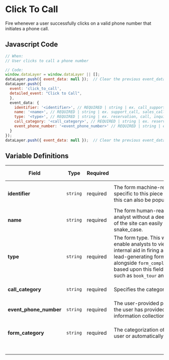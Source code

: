 
# Click To Call

Fire whenever a user successfully clicks on a valid phone number that initiates a phone call.

## Javascript Code

```js
// When:
// User clicks to call a phone number

// Code:
window.dataLayer = window.dataLayer || [];
dataLayer.push({ event_data: null });  // Clear the previous event_data and user_data objects.
dataLayer.push({
  event: 'click_to_call',
  detailed_event: "Click to Call",
  },
  event_data: {
    identifier: '<identifier>', // REQUIRED | string | ex. call_support, call_sales, call_inquiry, call_book_tour, call_pricing_availability
    name: '<name>', // REQUIRED | string | ex. support_call, sales_call, inquiry_call, book_tour_call, pricing_availability_call
    type: '<type>', // REQUIRED | string | ex. reservation, call, inquiry, support, book_tour, lead_generation
    call_category: '<call_category>', // REQUIRED | string | ex. reservations, support, sales, inquiry, family, resident, book_tour
    event_phone_number: '<event_phone_number>' // REQUIRED | string | ex. 888-777-7777
  }
});
dataLayer.push({ event_data: null });  // Clear the previous event_data and user_data objects.
```

## Variable Definitions

|Field|Type|Required|Description|Example|Maximum Length|
| --- | --- | --- | --- | --- | --- |
|**identifier**|`string`|required|The form machine-readable name. This should be a unique value specific to this piece of content, if one exists. If one does not exist, this can also be populated with the same value as the <name>.|`call_support`, `call_sales`, `call_inquiry`, `call_book_tour`, `call_pricing_availability`|`100`|
|**name**|`string`|required|The form human-readable name. This should be something that an analyst without a deep knowledge of the technical implementation of the site can easily identify the form with. It should be lowercase snake_case.|`support_call`, `sales_call`, `inquiry_call`, `book_tour_call`, `pricing_availability_call`|`100`|
|**type**|`string`|required|The form type. This will act as a filtering mechanism in reporting to enable analysts to view form drop off funnels. It can also act as an internal aid in firing additional events if necessary. For instance, lead-generating forms require a `generate_lead` event to be fired alongside `form_complete`, and that could be written into the logic based upon this field. This can be used alongside `call_category`, such as `book_tour` and `sales` versus `inquiry`.|`call`, `inquiry`, `support`, `book_tour`, `lead_generation`|`100`|
|**call_category**|`string`|required|Specifies the category of the call.|`support`, `sales`, `inquiry`, `family`, `resident`, `book_tour`|`100`|
|**event_phone_number**|`string`|required|The user-provided phone number. This must only be populated if the user has provided their phone number via a form or some other information collection method.|`888-777-7777`|`100`|
|**form_category**|`string`|required|The categorization of the form based on the option selected by a user or automatically set by the form.|`book_a_tour`, `pricing_and_availability`, `careers`, `volunteering`, `other`|`100`|
||||&nbsp;&nbsp;&nbsp;&nbsp;&nbsp;&nbsp;&nbsp;&nbsp;&nbsp;&nbsp;&nbsp;&nbsp;&nbsp;&nbsp;&nbsp;&nbsp;&nbsp;&nbsp;&nbsp;&nbsp;&nbsp;&nbsp;&nbsp;&nbsp;&nbsp;&nbsp;&nbsp;&nbsp;&nbsp;&nbsp;&nbsp;&nbsp;&nbsp;&nbsp;&nbsp;&nbsp;&nbsp;&nbsp;&nbsp;&nbsp;&nbsp;&nbsp;&nbsp;&nbsp;&nbsp;&nbsp;&nbsp;&nbsp;&nbsp;&nbsp;&nbsp;&nbsp;&nbsp;&nbsp;&nbsp;&nbsp;&nbsp;&nbsp;&nbsp;&nbsp;&nbsp;&nbsp;&nbsp;&nbsp;&nbsp;&nbsp;&nbsp;&nbsp;&nbsp;&nbsp;&nbsp;&nbsp;&nbsp;&nbsp;&nbsp;&nbsp;&nbsp;&nbsp;&nbsp;&nbsp;&nbsp;&nbsp;&nbsp;&nbsp;&nbsp;&nbsp;&nbsp;&nbsp;&nbsp;&nbsp;&nbsp;&nbsp;&nbsp;&nbsp;&nbsp;&nbsp;&nbsp;&nbsp;&nbsp;&nbsp;&nbsp;&nbsp;&nbsp;&nbsp;&nbsp;&nbsp;&nbsp;&nbsp;&nbsp;&nbsp;&nbsp;&nbsp;&nbsp;&nbsp;&nbsp;&nbsp;&nbsp;&nbsp;&nbsp;&nbsp;||&nbsp;&nbsp;&nbsp;&nbsp;&nbsp;&nbsp;&nbsp;&nbsp;&nbsp;&nbsp;&nbsp;&nbsp;&nbsp;&nbsp;&nbsp;&nbsp;&nbsp;&nbsp;&nbsp;&nbsp;&nbsp;&nbsp;&nbsp;&nbsp;&nbsp;&nbsp;&nbsp;&nbsp;&nbsp;&nbsp;|&nbsp;&nbsp;&nbsp;&nbsp;&nbsp;&nbsp;&nbsp;&nbsp;&nbsp;&nbsp;&nbsp;&nbsp;&nbsp;&nbsp;&nbsp;&nbsp;&nbsp;&nbsp;&nbsp;&nbsp;&nbsp;&nbsp;&nbsp;&nbsp;&nbsp;&nbsp;&nbsp;&nbsp;&nbsp;&nbsp;|
